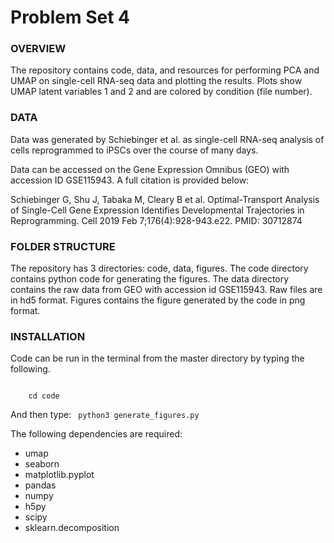 # Problem Set 4

### OVERVIEW
The repository contains code, data, and resources for performing PCA and UMAP on single-cell RNA-seq data and plotting the results. Plots show UMAP latent variables 1 and 2 and are colored by condition (file number).

### DATA
Data was generated by Schiebinger et al. as single-cell RNA-seq analysis of cells reprogrammed to iPSCs over the course of many days.

Data can be accessed on the Gene Expression Omnibus (GEO) with accession ID GSE115943. A full citation is provided below:

Schiebinger G, Shu J, Tabaka M, Cleary B et al. Optimal-Transport Analysis of Single-Cell Gene Expression Identifies Developmental Trajectories in Reprogramming. Cell 2019 Feb 7;176(4):928-943.e22. PMID: 30712874

### FOLDER STRUCTURE
The repository has 3 directories: code, data, figures. The code directory contains python code for generating the figures. The data directory contains the raw data from GEO with accession id GSE115943. Raw files are in hd5 format. Figures contains the figure generated by the code in png format.

### INSTALLATION
Code can be run in the terminal from the master directory by typing the following.

<code>
    cd code  
</code>

And then type:
<code>
    python3 generate_figures.py
</code>

The following dependencies are required:
- umap
- seaborn
- matplotlib.pyplot
- pandas
- numpy
- h5py
- scipy
- sklearn.decomposition
